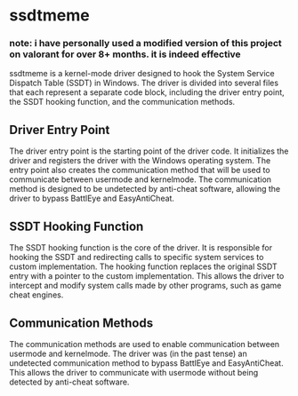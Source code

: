 # ssdtmeme
### note: i have personally used a modified version of this project on valorant for over 8+ months. it is indeed effective
ssdtmeme is a kernel-mode driver designed to hook the System Service Dispatch Table (SSDT) in Windows. The driver is divided into several files that each represent a separate code block, including the driver entry point, the SSDT hooking function, and the communication methods.

## Driver Entry Point

The driver entry point is the starting point of the driver code. It initializes the driver and registers the driver with the Windows operating system. The entry point also creates the communication method that will be used to communicate between usermode and kernelmode. The communication method is designed to be undetected by anti-cheat software, allowing the driver to bypass BattlEye and EasyAntiCheat.

## SSDT Hooking Function

The SSDT hooking function is the core of the driver. It is responsible for hooking the SSDT and redirecting calls to specific system services to custom implementation. The hooking function replaces the original SSDT entry with a pointer to the custom implementation. This allows the driver to intercept and modify system calls made by other programs, such as game cheat engines. 

## Communication Methods

The communication methods are used to enable communication between usermode and kernelmode. The driver was (in the past tense) an undetected communication method to bypass BattlEye and EasyAntiCheat. This allows the driver to communicate with usermode without being detected by anti-cheat software.

